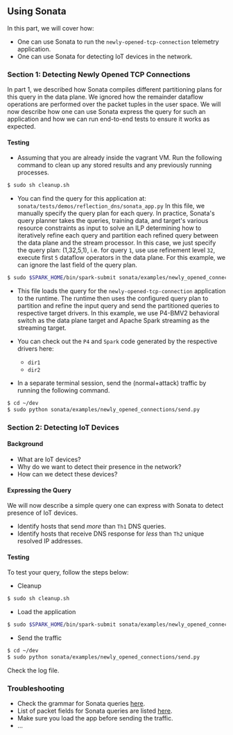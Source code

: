 ## Using Sonata 

In this part, we will cover how:
* One can use Sonata to run the `newly-opened-tcp-connection` telemetry application. 
* One can use Sonata for detecting IoT devices in the network. 

### Section 1: Detecting Newly Opened TCP Connections
In part 1, we described how Sonata compiles different partitioning plans for this
query in the data plane. We ignored how the remainder dataflow operations are 
performed over the packet tuples in the user space. We will now describe how one 
can use Sonata express the query for such an application and how we can run 
end-to-end tests to ensure it works as expected. 

#### Testing
* Assuming that you are already inside the vagrant VM. Run the following command 
to clean up any stored results and any previously running processes.
```bash
$ sudo sh cleanup.sh
```

* You can find the query for this application at: `sonata/tests/demos/reflection_dns/sonata_app.py`
  In this file, we manually specify the query plan for each query. In practice, 
  Sonata's query planner takes the queries, training data, and target's various resource 
  constraints as input to solve an ILP determining how to iteratively refine each query
  and partition each refined query between the data plane and the stream processor.
  In this case, we just specify the query plan: (1,32,5,1), i.e. for query `1`, use 
  use refinement level `32`, execute first `5` dataflow operators in the data plane. 
  For this example, we can ignore the last field of the query plan. 

```bash
$ sudo $SPARK_HOME/bin/spark-submit sonata/examples/newly_opened_connections/sonata_app.py
```

* This file loads the query for the `newly-opened-tcp-connection` application to the
runtime. The runtime then uses the configured query plan to partition and refine the 
input query and send the partitioned queries to respective target drivers. In this 
example, we use P4-BMV2 behavioral switch as the data plane target and Apache Spark 
streaming as the streaming target. 

* You can check out the `P4` and `Spark` code generated by the respective drivers here:
    * `dir1`
    * `dir2`

* In a separate terminal session, send the (normal+attack) traffic by running 
the following command.
```bash
$ cd ~/dev	
$ sudo python sonata/examples/newly_opened_connections/send.py
```

### Section 2: Detecting IoT Devices

#### Background
* What are IoT devices?
* Why do we want to detect their presence in the network?
* How can we detect these devices?

#### Expressing the Query
We will now describe a simple query one can express with Sonata to detect presence of
IoT devices. 
* Identify hosts that send *more* than `Th1` DNS queries.
* Identify hosts that receive DNS response for *less* than `Th2` unique resolved IP addresses. 

#### Testing
To test your query, follow the steps below:
* Cleanup
```bash
$ sudo sh cleanup.sh
```

* Load the application
```bash
$ sudo $SPARK_HOME/bin/spark-submit sonata/examples/newly_opened_connections/sonata_app.py
```

* Send the traffic
```bash
$ cd ~/dev	
$ sudo python sonata/examples/newly_opened_connections/send.py
```
 
Check the log file. 
### Troubleshooting
* Check the grammar for Sonata queries [here]().
* List of packet fields for Sonata queries are listed [here]().
* Make sure you load the app before sending the traffic.
* ...
